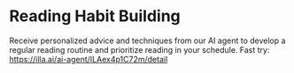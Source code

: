 # Reading Habit Building
Receive personalized advice and techniques from our AI agent to develop a regular reading routine and prioritize reading in your schedule.
Fast try: https://illa.ai/ai-agent/ILAex4p1C72m/detail
